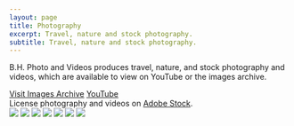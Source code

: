 ```yaml
---
layout: page
title: Photography
excerpt: Travel, nature and stock photography.
subtitle: Travel, nature and stock photography.
---
```


B.H. Photo and Videos produces travel, nature, and stock photography and videos, which are available to view on YouTube or the images archive.

<div class="btn-group">
    <a href="https://brandonhimpfen.smugmug.com/" target="_blank" class="btn btn-primary">Visit Images Archive</a>
    <a href="https://www.youtube.com/c/brandonhimpfen?sub_confirmation=1" target="_blank" class="btn btn-primary">YouTube</a>
</div>

<div class="alert alert-info" role="alert">
     License photography and videos on <a href="https://clicksrv.net/6J" class="alert-link" target="_blank">Adobe Stock</a>.
 </div>

<div class="gallery" data-columns="3">
    <img src="https://photos.smugmug.com/USA/Florida/i-tx62rpD/0/9d57059d/X4/IMG_0462-X4.jpg">
    <img src="https://photos.smugmug.com/Canada/Niagara-Falls/i-VtJzCBb/0/ed11a592/X4/IMG_1553-X4.jpg">
    <img src="https://photos.smugmug.com/Canada/Toronto/i-4kXZzGv/0/4dadd849/X4/IMG_0047-X4.jpg">
    <img src="https://photos.smugmug.com/Canada/Montreal/i-ZzTDNL6/0/c5c32751/X4/2019-10-15%2012.29.03-1-X4.jpg">
    <img src="https://photos.smugmug.com/Canada/Montreal/i-GPj5xb7/0/68585fee/X4/2019-10-15%2012.26.20-1-X4.jpg">
    <img src="https://photos.smugmug.com/Canada/Toronto/i-g4sFL5C/0/e87fbd9e/X4/2020-11-28%2007.56.46-X4.jpg">
    <img src="https://photos.smugmug.com/Canada/Toronto/i-jPmh6Zn/0/43940e54/X4/2020-11-28%2007.39.13-1-X4.jpg">
</div>